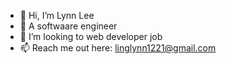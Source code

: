 - 👋 Hi, I’m Lynn Lee
- 🌱 A softwaare engineer
- 💞️ I’m looking to web developer job
- 📫 Reach me out here: linglynn1221@gmail.com

<!---
LynnLee93/LynnLee93 is a ✨ special ✨ repository because its `README.md` (this file) appears on your GitHub profile.
You can click the Preview link to take a look at your changes.
--->

